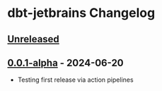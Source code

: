 <!-- Keep a Changelog guide -> https://keepachangelog.com -->

# dbt-jetbrains Changelog

## [Unreleased]

## [0.0.1-alpha] - 2024-06-20

- Testing first release via action pipelines

[Unreleased]: https://github.com/ramonvermeulen/dbt-toolkit/compare/v0.0.1-alpha...HEAD
[0.0.1-alpha]: https://github.com/ramonvermeulen/dbt-toolkit/commits/v0.0.1-alpha
